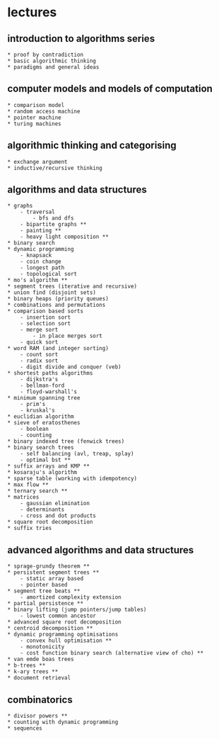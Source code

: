 # lectures

## introduction to algorithms series

    * proof by contradiction
    * basic algorithmic thinking
    * paradigms and general ideas

## computer models and models of computation

    * comparison model
    * random access machine
    * pointer machine
    * turing machines
    
## algorithmic thinking and categorising

    * exchange argument
    * inductive/recursive thinking

## algorithms and data structures

    * graphs
        - traversal
            - bfs and dfs
        - bipartite graphs **
        - painting **
        - heavy light composition **
    * binary search
    * dynamic programming
        - knapsack
        - coin change
        - longest path
        - topological sort
    * mo's algorithm **
    * segment trees (iterative and recursive)
    * union find (disjoint sets)
    * binary heaps (priority queues)
    * combinations and permutations
    * comparison based sorts
        - insertion sort
        - selection sort
        - merge sort
            - in place merges sort
        - quick sort
    * word RAM (and integer sorting)
        - count sort
        - radix sort
        - digit divide and conquer (veb)
    * shortest paths algorithms
        - dijkstra's
        - bellman-ford
        - floyd-warshall's
    * minimum spanning tree
        - prim's
        - kruskal's
    * euclidian algorithm
    * sieve of eratosthenes
        - boolean
        - counting
    * binary indexed tree (fenwick trees)
    * binary search trees
        - self balancing (avl, treap, splay)
        - optimal bst **
    * suffix arrays and KMP **
    * kosaraju's algorithm
    * sparse table (working with idempotency)
    * max flow **
    * ternary search **
    * matrices
        - gaussian elimination
        - determinants
        - cross and dot products
    * square root decomposition
    * suffix tries

## advanced algorithms and data structures

    * sprage-grundy theorem **
    * persistent segment trees **
        - static array based
        - pointer based
    * segment tree beats **
        - amortized complexity extension
    * partial persistence **
    * binary lifting (jump pointers/jump tables)
        - lowest common ancestor
    * advanced square root decomposition
    * centroid decomposition **
    * dynamic programming optimisations
        - convex hull optimisation **
        - monotonicity
        - cost function binary search (alternative view of cho) **
    * van emde boas trees
    * b-trees **
    * k-ary trees **
    * document retrieval

## combinatorics

    * divisor powers **
    * counting with dynamic programming
    * sequences
